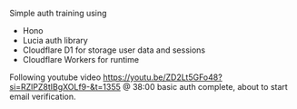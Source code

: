 Simple auth training using

- Hono
- Lucia auth library
- Cloudflare D1 for storage user data and sessions
- Cloudflare Workers for runtime

Following youtube video https://youtu.be/ZD2Lt5GFo48?si=RZlPZ8tIBgXOLf9-&t=1355 @ 38:00 basic auth complete, about to start email verification.
